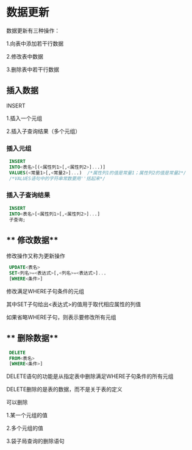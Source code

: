# 数据更新

数据更新有三种操作：

1.向表中添加若干行数据

2.修改表中数据

3.删除表中若干行数据

## **插入数据**

INSERT

1.插入一个元组

2.插入子查询结果（多个元组）

### **插入元组**

```sql
 INSERT
 INTO<表名>[(<属性列1>[,<属性列2>]...)]
 VALUES(<常量1>[,<常量2>]...)  /*属性列1的值是常量1；属性列2的值是常量2*/
 /*VALUES语句中的字符串常数要用''括起来*/
```

### **插入子查询结果**

```sql
 INSERT
 INTO<表名>[<属性列1>[,<属性列2>]...]
 子查询;
```

## ** 修改数据**

修改操作又称为更新操作

```sql
 UPDATE<表名>
 SET<列名>=<表达式>[,<列名>=<表达式>]...
 [WHERE<条件>]
```

修改满足WHERE子句条件的元组

其中SET子句给出<表达式>的值用于取代相应属性的列值

如果省略WHERE子句，则表示要修改所有元组

## ** 删除数据**

```sql
 DELETE
 FROM<表名>
 [WHERE<条件>]
```

DELETE语句的功能是从指定表中删除满足WHERE子句条件的所有元组

DELETE删除的是表的数据，而不是关于表的定义

可以删除

1.某一个元组的值

2.多个元组的值

3.袋子局查询的删除语句
